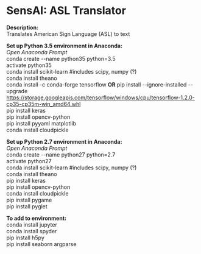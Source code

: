 # SensAI: ASL Translator

**Description:**
</br> Translates American Sign Language (ASL) to text

**Set up Python 3.5 environment in Anaconda:**
</br> *Open Anaconda Prompt*
</br> conda create --name python35 python=3.5
</br> activate python35
</br> conda install scikit-learn #includes scipy, numpy (?)
</br> conda install theano
</br> conda install -c conda-forge tensorflow **OR** pip install --ignore-installed --upgrade https://storage.googleapis.com/tensorflow/windows/cpu/tensorflow-1.2.0-cp35-cp35m-win_amd64.whl
</br> pip install keras
</br> pip install opencv-python
</br> pip install pyyaml matplotlib
</br> conda install cloudpickle

**Set up Python 2.7 environment in Anaconda:**
</br> *Open Anaconda Prompt*
</br> conda create --name python27 python=2.7
</br> activate python27
</br> conda install scikit-learn #includes scipy, numpy (?)
</br> conda install theano
</br> pip install keras
</br> pip install opencv-python
</br> conda install cloudpickle
</br> pip install pygame
</br> pip install pyglet

**To add to environment:**
</br> conda install jupyter
</br> conda install spyder
</br> pip install h5py
</br> pip install seaborn argparse

